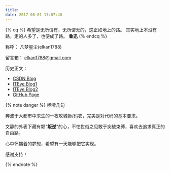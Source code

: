 ```yaml
---
title: 
date: 2017-08-01 17:07:40
---
```


{% cq %} 
希望是无所谓有，无所谓无的，这正如地上的路。
其实地上本没有路，走的人多了，也便成了路。 
**鲁迅**
{% endcq %}

称呼： 凡梦星尘(elkan1788)

留言箱： elkan1788@gmail.com

历史正文：

- [CSDN Blog](http://blog.csdn.net/lisenhui_19)
- [ITEye Blog1](http://senhui19.iteye.com/)
- [ITEye Blog2](http://elkan1788.iteye.com/)
- [GitHub Page](http://elkan1788.github.io/)

{% note danger %}
啰嗦几句

奔波于大都市中求生的一枚攻城狮/码农，完美是对代码的基本要求。

文静的外表下藏有颗"**叛逆**"的心，不怕世俗之见敢于突破束缚，喜欢去追求真正的自由路。

心中怀揣着的梦想，希望有一天能够把它实现。

感谢支持！

{% endnote %}




